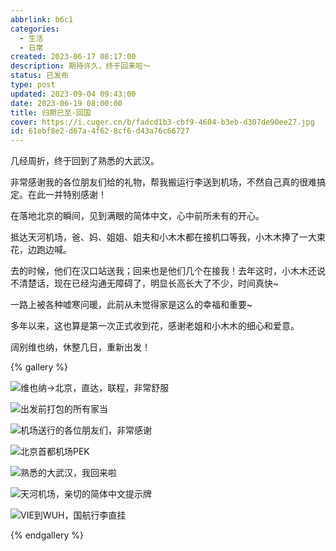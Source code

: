 ```yaml
---
abbrlink: b6c1
categories:
  - 生活
  - 日常
created: 2023-06-17 08:17:00
description: 期待许久，终于回来啦～
status: 已发布
type: post
updated: 2023-09-04 09:43:00
date: 2023-06-19 08:00:00
title: 归期已至-回国
cover: https://i.cuger.cn/b/fadcd1b3-cbf9-4604-b3eb-d307de90ee27.jpg
id: 61ebf8e2-d67a-4f62-8cf6-d43a76c66727
---
```


几经周折，终于回到了熟悉的大武汉。

非常感谢我的各位朋友们给的礼物，帮我搬运行李送到机场，不然自己真的很难搞定。在此一并特别感谢！

在落地北京的瞬间，见到满眼的简体中文，心中前所未有的开心。

抵达天河机场，爸、妈、姐姐、姐夫和小木木都在接机口等我，小木木捧了一大束花，边跑边喊。

去的时候，他们在汉口站送我；回来也是他们几个在接我！去年这时，小木木还说不清楚话，现在已经沟通无障碍了，明显长高长大了不少，时间真快~

一路上被各种嘘寒问暖，此前从未觉得家是这么的幸福和重要~

多年以来，这也算是第一次正式收到花，感谢老姐和小木木的细心和爱意。

阔别维也纳，休整几日，重新出发！

{% gallery %}

![维也纳→北京，直达，联程，非常舒服](https://i.cuger.cn/b/efdb0666-0516-4f85-9923-48a52a924a03.jpg)

![出发前打包的所有家当](https://i.cuger.cn/b/7dd1b28c-d8de-46d0-b5aa-eef043daee49.jpg)

![机场送行的各位朋友们，非常感谢](https://i.cuger.cn/b/9016a86a-a703-4eeb-b81d-d43aef8220fa.jpg)

![北京首都机场PEK](https://i.cuger.cn/b/aa9454f1-825b-42fe-aec8-7c9f7b2d4bf8.jpg)

![熟悉的大武汉，我回来啦](https://i.cuger.cn/b/06ef5a46-9fe2-4843-860d-126076582fcc.jpg)

![天河机场，亲切的简体中文提示牌](https://i.cuger.cn/b/0f5e2fa6-a058-41a7-8d22-2ed385bf9361.jpg)

![VIE到WUH，国航行李直挂](https://i.cuger.cn/b/8212537c-57bc-4927-9a6e-88f5c4307eb1.jpg)

{% endgallery %}
